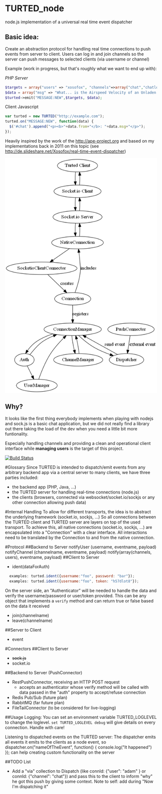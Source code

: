 TURTED_node
===========

node.js implementation of a universal real time event dispatcher

Basic idea:
-----------
Create an abstraction protocol for handling real time connections to push events from server to client.
Users can log in and join channels so the server can push messages to selected clients (via username or channel)


Example (work in progress, but that's roughly what we want to end up with):

*PHP Server*
```php
$targets = array("users" => "xosofox", "channels"=>array("chat","chatlog"));
$data = array("msg" => "What... is the Airspeed Velocity of an Unladen Swallow?", "from" => "Bridgekeeper"); 
$turted->emit("MESSAGE:NEW",$targets, $data);
```

Client Javascript
```javascript
var turted = new TURTED("http://example.com");
turted.on("MESSAGE:NEW", function(data) {
  $('#chat').append("<p><b>"+data.from+"</b>: "+data.msg+"</p>");
});
```

Heavily inspired by the work of the http://ape-project.org and based on my implementations back in 2011 on this topic
(see http://de.slideshare.net/Xosofox/real-time-event-dispatcher)

![Data overview](docs/flow.png)

Why?
----
It looks like the first thing everybody implements when playing with nodejs and sock.js is a basic chat application, but we did not really find a library out there taking the load of the dev when you need a little bit more funtionality.

Especially handling channels and providing a clean and operational client interface while **managing users** is the target of this project.

[![Build Status](https://travis-ci.org/TURTED/TURTED_node.png?branch=master)](https://travis-ci.org/TURTED/TURTED_node)

#Glossary
Since TURTED is intended to dispatch/emit events from any arbitrary backend app via a central server to many clients, we have three parties included:
* the backend app (PHP, Java, ...)
* the TURTED server for handling real-time connections (node.js)
* the clients (browsers, connected via websocket/socket.io/sockjs or any other connection allowing push data)

#Internal Handling
To allow for different transports, the idea is to abstract the underlying framework (socket.io, sockjs, ...)
So all connections between the TURTED client and TURTED server are layers on top of the used transport.
To achieve this, all native connections (socket.io, sockjs, ...) are encapsulated into a "Connection" with a clear interface.
All interactions need to be translated by the Connection to and from the native connection.

#Protocol
##Backend to Server
notifyUser (username, eventname, payload)
notifyChannel (channelname, eventname, payload)
notify(array(channels, users), eventname, payload)
##Client to Server
* ident(dataForAuth)
```javascript
  examples: turted.ident({username:"foo", password: "bar"});
  examples: turted.ident({username:"foo", token: "h57dlot8"});
```
On the server side, an "Authenticator" will be needed to handle the data and verify the username/password or user/token provided. This can be any object that implements a ```verify``` method and can return true or false based on the data it received
    
* join(channelname)
* leave(channelname)

##Server to Client
* event

#Connectors
##Client to Server
* ~~sock.js~~
* socket.io

##Backend to Server (PushConnector)
* RestPushConnector, receiving an HTTP POST request
  * accepts an authenticator whose verify method will be called with data passed in the "auth" property to accept/refuse connection
* Redis Pub/Sub (future plan)
* RabbitMQ (far future plan)
* FileTailConnector (to be considered for live-logging)

##Usage
Logging:
You can set an environment variable TURTED_LOGLEVEL to change the loglevel. ```set TURTED_LOGLEVEL debug``` will give details on every connection. Handle with care!

Listening to dispatched events on the TURTED server:
The dispatcher emits all events it emits to the clients as a node event, so
dispatcher.on("nameOfTheEvent", function() { console.log("It happened") });
can help creating custom functionality on the server

##TODO List
* Add a "via" collection to Dispatch (like connId: {"user": "adam" } or connId: {"channel": "chat"}) and pass this to the client to inform "why" he got this push by giving some context. Note to self: add during "Now I'm dispatching it"
